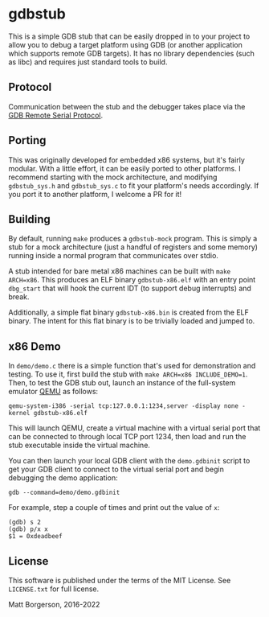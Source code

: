 gdbstub
=======
This is a simple GDB stub that can be easily dropped in to your project to allow
you to debug a target platform using GDB (or another application which supports
remote GDB targets). It has no library dependencies (such as libc) and requires
just standard tools to build.

Protocol
--------
Communication between the stub and the debugger takes place via the [GDB
Remote Serial Protocol](https://sourceware.org/gdb/onlinedocs/gdb/Remote-Protocol.html).

Porting
-------
This was originally developed for embedded x86 systems, but it's fairly modular.
With a little effort, it can be easily ported to other platforms. I recommend
starting with the mock architecture, and modifying `gdbstub_sys.h` and
`gdbstub_sys.c` to fit your platform's needs accordingly. If you port it to
another platform, I welcome a PR for it!

Building
--------
By default, running `make` produces a `gdbstub-mock` program. This is simply a
stub for a mock architecture (just a handful of registers and some memory)
running inside a normal program that communicates over stdio.

A stub intended for bare metal x86 machines can be built with `make ARCH=x86`.
This produces an ELF binary `gdbstub-x86.elf` with an entry point `dbg_start`
that will hook the current IDT (to support debug interrupts) and break.

Additionally, a simple flat binary `gdbstub-x86.bin` is created from the ELF
binary. The intent for this flat binary is to be trivially loaded and jumped
to.

x86 Demo
--------
In `demo/demo.c` there is a simple function that's used for demonstration and
testing. To use it, first build the stub with `make ARCH=x86 INCLUDE_DEMO=1`.
Then, to test the GDB stub out, launch an instance of the full-system emulator
[QEMU](https://www.qemu.org/) as follows:

	qemu-system-i386 -serial tcp:127.0.0.1:1234,server -display none -kernel gdbstub-x86.elf

This will launch QEMU, create a virtual machine with a virtual serial port that
can be connected to through local TCP port 1234, then load and run the stub
executable inside the virtual machine.

You can then launch your local GDB client with the `demo.gdbinit` script to get
your GDB client to connect to the virtual serial port and begin debugging the
demo application:

	gdb --command=demo/demo.gdbinit

For example, step a couple of times and print out the value of `x`:

	(gdb) s 2
	(gdb) p/x x
	$1 = 0xdeadbeef

License
-------
This software is published under the terms of the MIT License. See `LICENSE.txt`
for full license.

Matt Borgerson, 2016-2022
